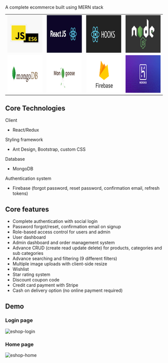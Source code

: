 A complete ecommerce built using MERN stack


<table>
  <tr>
    <td><img src="readmeImages/JSES6.jpg" width=600 height=120></td>
    <td><img src="readmeImages/ReactJS.png" width=600 height=120></td>
    <td><img src="readmeImages/ReactHooks.png" width=600 height=120></td>
    <td><img src="readmeImages/Node.png" width=600 height=120></td>
  </tr>
  <tr>
    <td><img src="readmeImages/MongoDB.png" width=600 height=120></td>
    <td><img src="readmeImages/Mongoose.png" width=600 height=120></td>
    <td><img src="readmeImages/Firebase.png" width=600 height=120></td>
    <td><img src="readmeImages/Heroku.png" width=600 height=120></td>
  </tr>
</table>

## Core Technologies

Client
- React/Redux

Styling framework 
- Ant Design, Bootstrap, custom CSS

Database
- MongoDB

Authentication system
- Firebase (forgot password, reset password, confirmation email, refresh tokens)


## Core features

* Complete authentication with social login
* Password forgot/reset, confirmation email on signup
* Role-based access control for users and admin
* User dashboard
* Admin dashboard and order management system
* Advance CRUD (create read update delete) for products, categories and sub categories
* Advance searching and filtering (9 different filters)
* Multiple image uploads with client-side resize
* Wishlist
* Star rating system
* Discount coupon code
* Credit card payment with Stripe
* Cash on delivery option (no online payment required)


## Demo

### Login page

![eshop-login](https://user-images.githubusercontent.com/22078200/106312139-36ac1200-6234-11eb-8d64-bca55f430ddd.gif)

### Home page

![eshop-home](https://user-images.githubusercontent.com/22078200/106309225-cef3c800-622f-11eb-88d1-325e5513bddf.gif)





